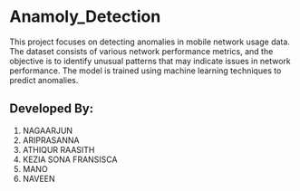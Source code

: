 # Anamoly_Detection
This project focuses on detecting anomalies in mobile network usage data. The dataset consists of various network performance metrics, and the objective is to identify unusual patterns that may indicate issues in network performance. The model is trained using machine learning techniques to predict anomalies.

## Developed By:
1. NAGAARJUN
2. ARIPRASANNA
3. ATHIQUR RAASITH
4. KEZIA SONA FRANSISCA
5. MANO
6. NAVEEN
